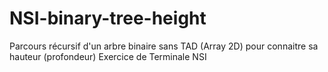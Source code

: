 # NSI-binary-tree-height
Parcours récursif d'un arbre binaire sans TAD (Array 2D) pour connaitre sa hauteur (profondeur)
Exercice de Terminale NSI
